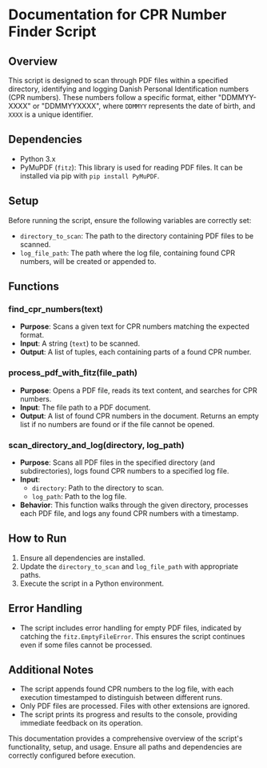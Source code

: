 
# Documentation for CPR Number Finder Script

## Overview

This script is designed to scan through PDF files within a specified directory, identifying and logging Danish Personal Identification numbers (CPR numbers). These numbers follow a specific format, either "DDMMYY-XXXX" or "DDMMYYXXXX", where `DDMMYY` represents the date of birth, and `XXXX` is a unique identifier.

## Dependencies

- Python 3.x
- PyMuPDF (`fitz`): This library is used for reading PDF files. It can be installed via pip with `pip install PyMuPDF`.

## Setup

Before running the script, ensure the following variables are correctly set:

- `directory_to_scan`: The path to the directory containing PDF files to be scanned.
- `log_file_path`: The path where the log file, containing found CPR numbers, will be created or appended to.

## Functions

### find_cpr_numbers(text)

- **Purpose**: Scans a given text for CPR numbers matching the expected format.
- **Input**: A string (`text`) to be scanned.
- **Output**: A list of tuples, each containing parts of a found CPR number.

### process_pdf_with_fitz(file_path)

- **Purpose**: Opens a PDF file, reads its text content, and searches for CPR numbers.
- **Input**: The file path to a PDF document.
- **Output**: A list of found CPR numbers in the document. Returns an empty list if no numbers are found or if the file cannot be opened.

### scan_directory_and_log(directory, log_path)

- **Purpose**: Scans all PDF files in the specified directory (and subdirectories), logs found CPR numbers to a specified log file.
- **Input**: 
  - `directory`: Path to the directory to scan.
  - `log_path`: Path to the log file.
- **Behavior**: This function walks through the given directory, processes each PDF file, and logs any found CPR numbers with a timestamp.

## How to Run

1. Ensure all dependencies are installed.
2. Update the `directory_to_scan` and `log_file_path` with appropriate paths.
3. Execute the script in a Python environment.

## Error Handling

- The script includes error handling for empty PDF files, indicated by catching the `fitz.EmptyFileError`. This ensures the script continues even if some files cannot be processed.

## Additional Notes

- The script appends found CPR numbers to the log file, with each execution timestamped to distinguish between different runs.
- Only PDF files are processed. Files with other extensions are ignored.
- The script prints its progress and results to the console, providing immediate feedback on its operation.

This documentation provides a comprehensive overview of the script's functionality, setup, and usage. Ensure all paths and dependencies are correctly configured before execution.
